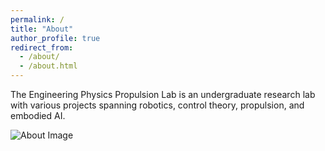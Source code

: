 ```yaml
---
permalink: /
title: "About"
author_profile: true
redirect_from: 
  - /about/
  - /about.html
---
```



The Engineering Physics Propulsion Lab is an undergraduate research lab with various projects spanning robotics, control theory, propulsion, and embodied AI.

![About Image](https://github.com/eppl-erau-db/eppl-erau-db.github.io/images/IMG_9810.JPG)


